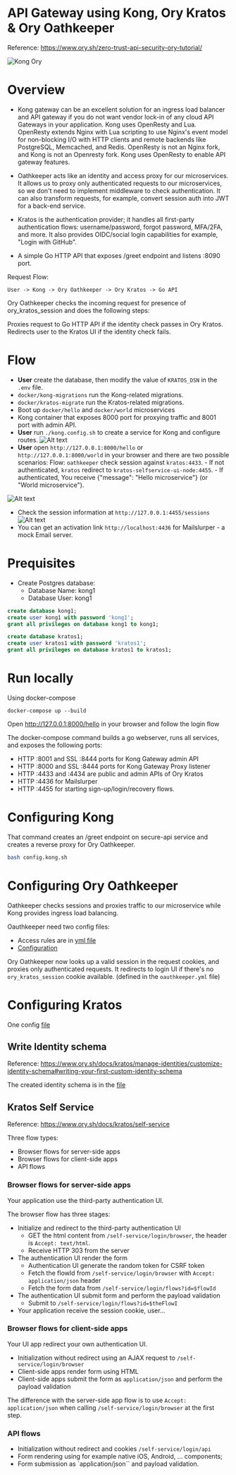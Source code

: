 # API Gateway using Kong, Ory Kratos & Ory Oathkeeper

Reference: https://www.ory.sh/zero-trust-api-security-ory-tutorial/

![Kong Ory](./kong_ory.png)

# Overview

- Kong gateway can be an excellent solution for an ingress load balancer and API gateway if you do not want vendor lock-in of any cloud API Gateways in your application. Kong uses OpenResty and Lua. OpenResty extends Nginx with Lua scripting to use Nginx's event model for non-blocking I/O with HTTP clients and remote backends like PostgreSQL, Memcached, and Redis. OpenResty is not an Nginx fork, and Kong is not an Openresty fork. Kong uses OpenResty to enable API gateway features.

- Oathkeeper acts like an identity and access proxy for our microservices. It allows us to proxy only authenticated requests to our microservices, so we don't need to implement middleware to check authentication. It can also transform requests, for example, convert session auth into JWT for a back-end service.

- Kratos is the authentication provider; it handles all first-party authentication flows: username/password, forgot password, MFA/2FA, and more. It also provides OIDC/social login capabilities for example, "Login with GitHub".

- A simple Go HTTP API that exposes /greet endpoint and listens :8090 port.

Request Flow:

```
User -> Kong -> Ory Oathkeeper -> Ory Kratos -> Go API
```

Ory Oathkeeper checks the incoming request for presence of ory_kratos_session and does the following steps:

Proxies request to Go HTTP API if the identity check passes in Ory Kratos.
Redirects user to the Kratos UI if the identity check fails.

# Flow

- **User** create the database, then modify the value of `KRATOS_DSN` in the `.env` file.
- `docker/kong-migrations` run the Kong-related migrations.
- `docker/kratos-migrate` run the Kratos-related migrations.
- Boot up `docker/hello` and `docker/world` microservices
- Kong container that exposes 8000 port for proxying traffic and 8001 port with admin API.
- **User** run `./kong.config.sh` to create a service for Kong and configure routes.
    ![Alt text](kong_config_sh.png)
- **User** open `http://127.0.0.1:8000/hello` or `http://127.0.0.1:8000/world` in your browser and there are two possible scenarios:
    Flow: `oathkeeper` check session against `kratos:4433`. 
        - If not authenticated, `kratos` redirect to `kratos-selfservice-ui-node:4455`.
        - If authenticated, You receive {"message": "Hello microservice"} (or "World microservice").

![Alt text](kratos_ui.png)
- Check the session information at `http://127.0.0.1:4455/sessions`
    ![Alt text](selfservice_session.png)
- You can get an activation link `http://localhost:4436` for Mailslurper - a mock Email server.

# Prequisites
- Create Postgres database:
    - Database Name: kong1
    - Database User: kong1

```sql
create database kong1;
create user kong1 with password 'kong1';
grant all privileges on database kong1 to kong1;

create database kratos1;
create user kratos1 with password 'kratos1';
grant all privileges on database kratos1 to kratos1;

```

# Run locally

Using docker-compose

```
docker-compose up --build
```
Open http://127.0.0.1:8000/hello in your browser and follow the login flow

The docker-compose command builds a go webserver, runs all services, and exposes the following ports:

- HTTP :8001 and SSL :8444 ports for Kong Gateway admin API
- HTTP :8000 and SSL :8444 ports for Kong Gateway Proxy listener
- HTTP :4433 and :4434 are public and admin APIs of Ory Kratos
- HTTP :4436 for Mailslurper
- HTTP :4455 for starting sign-up/login/recovery flows.

# Configuring Kong
That command creates an /greet endpoint on secure-api service and creates a reverse proxy for Ory Oathkeeper.

```sh
bash config.kong.sh
```

# Configuring Ory Oathkeeper

Oathkeeper checks sessions and proxies traffic to our microservice while Kong provides ingress load balancing. 

Oauthkeeper need two config files:
- Access rules are in [yml file](oathkeeper/access-rules.yml)
- [Configuration](oauthkeeper/oathkeeper.yml)

Ory Oathkeeper now looks up a valid session in the request cookies, and proxies only authenticated requests. It redirects to login UI if there's no `ory_kratos_session` cookie available. (defined in the `oauthkeeper.yml` file)

# Configuring Kratos

One config [file](kratos/kratos.yml)

## Write Identity schema
Reference: https://www.ory.sh/docs/kratos/manage-identities/customize-identity-schema#writing-your-first-custom-identity-schema

The created identity schema is in the [file](kratos/identity.schema.json)

## Kratos Self Service
Reference: https://www.ory.sh/docs/kratos/self-service

Three flow types:
- Browser flows for server-side apps
- Browser flows for client-side apps
- API flows

### Browser flows for server-side apps
Your application use the third-party authentication UI.

The browser flow has three stages:
- Initialize and redirect to the third-party authentication UI
    - GET the html content from `/self-service/login/browser`, the header is  `Accept: text/html`.
    - Receive HTTP 303 from the server
- The authentication UI render the form
    - Authentication UI generate the random token for CSRF token
    - Fetch the flowId from `/self-service/login/browser` with `Accept: application/json` header
    - Fetch the form data from `/self-service/login/flows?id=$flowId`
- The authentication UI submit form and perform the payload validation
    - Submit to `/self-service/login/flows?id=$theFlowI`
- Your application receive the session cookie, user...

### Browser flows for client-side apps
Your UI app redirect your own authentication UI.

- Initialization without redirect using an AJAX request to `/self-service/login/browser`
- Client-side apps render form using HTML
- Client-side apps submit the form as `application/json` and perform the payload validation

The difference with the server-side app flow is to use `Accept: application/json` when calling `/self-service/login/browser` at the first step.

### API flows
- Initialization without redirect and cookies `/self-service/login/api`
- Form rendering using for example native iOS, Android, ... components;
- Form submission as `application/json`` and payload validation.
